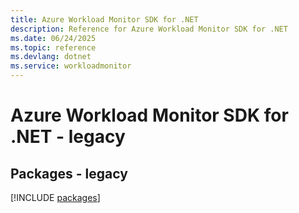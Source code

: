 ```yaml
---
title: Azure Workload Monitor SDK for .NET
description: Reference for Azure Workload Monitor SDK for .NET
ms.date: 06/24/2025
ms.topic: reference
ms.devlang: dotnet
ms.service: workloadmonitor
---
```

# Azure Workload Monitor SDK for .NET - legacy
## Packages - legacy
[!INCLUDE [packages](workload-monitor-index.md)]